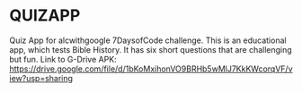 # QUIZAPP
Quiz App for alcwithgoogle 7DaysofCode challenge.
This is an educational app, which tests Bible History. It has six short questions that are challenging but fun.
Link to G-Drive APK: https://drive.google.com/file/d/1bKoMxihonVO9BRHb5wMlJ7KkKWcorqVF/view?usp=sharing
